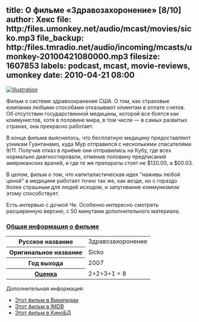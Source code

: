 title: О фильме «Здравозахоронение» [8/10]
author: Хекс
file: http:/files.umonkey.net/audio/mcast/movies/sicko.mp3
file_backup: http:/files.tmradio.net/audio/incoming/mcasts/umonkey-20100421080000.mp3
filesize: 1607853
labels: podcast, mcast, movie-reviews, umonkey
date: 2010-04-21 08:00
---
<p><a href="http:/upload.wikimedia.org/wikipedia/ru/thumb/b/b4/%D0%97%D0%B4%D1%80%D0%B0%D0%B2%D0%BE%D0%B7%D0%B0%D1%85%D0%BE%D1%80%D0%BE%D0%BD%D0%B5%D0%BD%D0%B8%D0%B5_%D1%84%D0%B8%D0%BB%D1%8C%D0%BC.jpg/200px-%D0%97%D0%B4%D1%80%D0%B0%D0%B2%D0%BE%D0%B7%D0%B0%D1%85%D0%BE%D1%80%D0%BE%D0%BD%D0%B5%D0%BD%D0%B8%D0%B5_%D1%84%D0%B8%D0%BB%D1%8C%D0%BC.jpg"><img src="http:/upload.wikimedia.org/wikipedia/ru/thumb/b/b4/%D0%97%D0%B4%D1%80%D0%B0%D0%B2%D0%BE%D0%B7%D0%B0%D1%85%D0%BE%D1%80%D0%BE%D0%BD%D0%B5%D0%BD%D0%B8%D0%B5_%D1%84%D0%B8%D0%BB%D1%8C%D0%BC.jpg/200px-%D0%97%D0%B4%D1%80%D0%B0%D0%B2%D0%BE%D0%B7%D0%B0%D1%85%D0%BE%D1%80%D0%BE%D0%BD%D0%B5%D0%BD%D0%B8%D0%B5_%D1%84%D0%B8%D0%BB%D1%8C%D0%BC.jpg" alt="illustration" class="illustration" /></a></p>
<p>Фильм о системе здравоохранения США. О том, как страховые компании любыми
способами отказывают клиентам в оплате счетов. Об отсутствии государственной
медицины, которой все боятся как коммунистов, хотя в половине мира, в том числе
— в самых развитых странах, она прекрасно работает.</p>
<p>В конце фильма выяснилось, что бесплатную медицину предоставляют узникам
Гуантанамо, куда Мур отправился с несколькими спасателями 9/11. Получив отказ в
приёме они отправились на Кубу, где всех нормально диагностировали, отменив
половину предписаний американских врачей, и где те же препараты стоят не
$120.00, а $00.03.</p>
<p>В целом, фильм о том, что капиталистическая идея "наживы любой ценой" в медицине
работает точно так же, как везде, но с гораздо более страшным для людей исходом,
и запугивание коммунизмом этому способствует.</p>
<p>Есть интервью с дочкой Че. Особенно интересно смотреть расширенную версию, с 50
минутами дополнительного материала.</p>
<h3 class="section_header"><a name="cc66903f" href="http:/umonkey.net/mcast.xml#cc66903f" class="section_anchor">Общая информация о фильме</a></h3>
<table class="info"><tbody><tr><th>Русское название</th><td>Здравозахоронение</td></tr><tr><th>Оригинальное название</th><td>Sicko</td></tr><tr><th>Год выхода</th><td>2007</td></tr><tr><th><a href="http:/umonkey.net/movies.html#080c16a5" title="Описание системы оценок (форма+содержание+подача[+желание пересмотреть])">Оценка</a></th><td>2+2+3+1 = 8</td></tr></tbody></table>

<p>Дополнительная информация:</p>
<ul>
<li><a href="http:/ru.wikipedia.org/wiki/%D0%97%D0%B4%D1%80%D0%B0%D0%B2%D0%BE%D0%B7%D0%B0%D1%85%D0%BE%D1%80%D0%BE%D0%BD%D0%B5%D0%BD%D0%B8%D0%B5">Этот фильм в Википедии</a></li>
<li><a href="http:/www.imdb.com/title/tt0386032/">Этот фильм в IMDB</a></li>
<li><a href="http:/mdb.mirkforce.net/minfo.php?mid=701">Этот фильм в КиноБД</a></li>
</ul>
